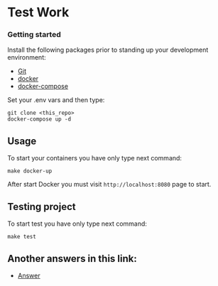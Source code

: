 # Test Work #

### Getting started
Install the following packages prior to standing up your development environment:

- [Git](https://git-scm.com/)
- [docker](https://docs.docker.com/engine/installation/)
- [docker-compose](https://docs.docker.com/compose/install/)

Set your .env vars and then type:
```
git clone <this_repo>
docker-compose up -d
```
## Usage

To start your containers you have only type next command:
```
make docker-up
```

After start Docker you must visit ``http://localhost:8080`` page to start.

## Testing project

To start test  you have only type next command:
```
make test

```

## Another answers in this link: 
- [Answer](https://github.com/vladkudinov89/MindConnectTestWork/blob/master/answers.md)